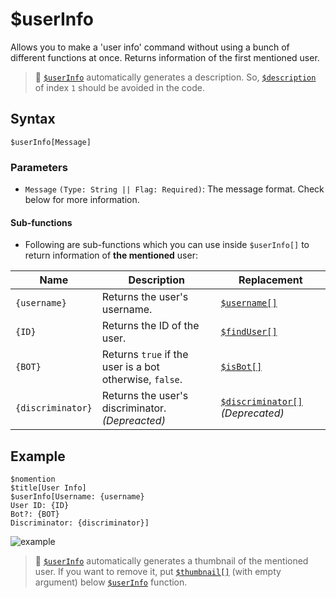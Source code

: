 # $userInfo
Allows you to make a 'user info' command without using a bunch of different functions at once. Returns information of the first mentioned user.

> 📌 [`$userInfo`](./userInfo.md) automatically generates a description. So, [`$description`](./description.md) of index `1` should be avoided in the code.

## Syntax
```
$userInfo[Message]
```

### Parameters
- `Message` `(Type: String || Flag: Required)`: The message format. Check below for more information.

#### Sub-functions
- Following are sub-functions which you can use inside `$userInfo[]` to return information of **the mentioned** user:

Name              | Description                                               | Replacement
------------------|-----------------------------------------------------------|-------------
`{username}`      | Returns the user's username.                              | [`$username[]`](./usernameComplex.md)
`{ID}`            | Returns the ID of the user.                               | [`$findUser[]`](./findUser.md)
`{BOT}`           | Returns `true` if the user is a bot otherwise, `false`.   | [`$isBot[]`](./isBot.md)
`{discriminator}` | Returns the user's discriminator. *(Depreacted)*          | [`$discriminator[]`](./discriminator.md) *(Deprecated)*

## Example
```
$nomention
$title[User Info]
$userInfo[Username: {username}
User ID: {ID}
Bot?: {BOT}
Discriminator: {discriminator}]
```
![example](https://user-images.githubusercontent.com/69215413/122833288-b6597c80-d2ba-11eb-88b8-9d1d5368b4f5.png)

> 📌 [`$userInfo`](./userInfo.md) automatically generates a thumbnail of the mentioned user. If you want to remove it, put [`$thumbnail[]`](./thumbnail.md) (with empty argument) below [`$userInfo`](./userInfo.md) function.
